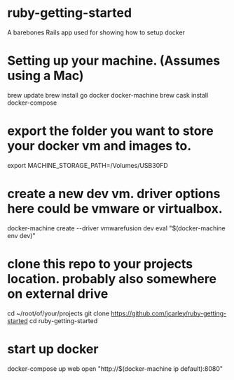 # ruby-getting-started

A barebones Rails app used for showing how to setup docker

# Setting up your machine.  (Assumes using a Mac)

brew update
brew install go docker docker-machine
brew cask install docker-compose

# export the folder you want to store your docker vm and images to.
export MACHINE_STORAGE_PATH=/Volumes/USB30FD

# create a new dev vm.  driver options here could be vmware or virtualbox.
docker-machine create --driver vmwarefusion dev
eval "$(docker-machine env dev)"

# clone this repo to your projects location.  probably also somewhere on external drive
cd ~/root/of/your/projects
git clone https://github.com/jcarley/ruby-getting-started
cd ruby-getting-started

# start up docker
docker-compose up web
open "http://$(docker-machine ip default):8080"


